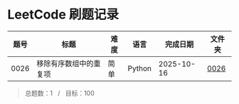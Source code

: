 # LeetCode 刷题记录

| 题号 | 标题 | 难度 | 语言 | 完成日期 | 文件夹 |
| ---- | ---- | ---- | ---- | -------- | ------ |
| 0026 | 移除有序数组中的重复项 | 简单 | Python | 2025-10-16 | [0026](0026/) |

> 总题数：1 &nbsp; / &nbsp; 目标：100